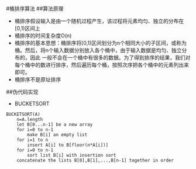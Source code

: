 #桶排序算法
##算法原理
* 桶排序假设输入是由一个随机过程产生，该过程将元素均匀、独立的分布在[0,1)区间上
* 桶排序的时间复杂度O(n)
* 桶排序的基本思想：桶排序将[0,1)区间划分为n个相同大小的子区间，或称为桶。然后，将n个输入数据分别放入各个桶中，由于输入数据是均匀、独立分布的，因此
一般不会在一个桶中有很多的数据。为了得到排序的结果，我们对每个桶中的数进行排序，然后遍历每个桶，按照次序把各个桶中的元素列出来即可。
* 桶排序不是原址排序 

##伪代码实现
* BUCKETSORT
```
BUCKETSORT(A)
	n=A.length
	let B[0...n-1] be a new array
	for i=0 to n-1
		make B[i] an empty list
	for i=1 to n
		insert A[i] to B[floor(n*A[i])]
	for i=0 to n-1
		sort list B[i] with insertion sort
	concatenate the lists B[0],B[1],...,B[n-1] together in order
```